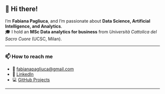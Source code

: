 ## 👋 Hi there!

I’m **Fabiana Pagliuca**, and I’m passionate about **Data Science, Artificial Intelligence, and Analytics**.  
🎓 I hold an **MSc Data analytics for business** from *Università Cattolica del Sacro Cuore* (UCSC, Milan).

---

### 📫 How to reach me
- 📧 [fabianapagliuca@gmail.com](mailto:fabianapagliuca@gmail.com)  
- 💼 [LinkedIn](https://www.linkedin.com/in/fabianapagliuca/)  
- 💻 [GitHub Projects](https://github.com/fabianapagliuca)

---
